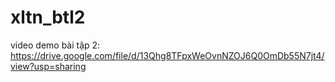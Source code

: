 # xltn_btl2

video demo bài tập 2:
https://drive.google.com/file/d/13Qhg8TFpxWeOvnNZOJ6Q0OmDb55N7jt4/view?usp=sharing
